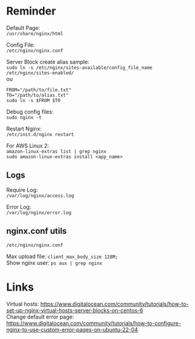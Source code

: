 # Reminder

Default Page:  
`/usr/share/nginx/html`

Config File:  
`/etc/nginx/nginx.conf`

Server Block create alias sample:  
`sudo ln -s /etc/nginx/sites-available/config_file_name /etc/nginx/sites-enabled/`  
ou  
```
FROM="/path/to/file.txt"
TO="/path/to/alias.txt"
sudo ln -s $FROM $TO
```  

Debug config files:  
`sudo nginx -t`

Restart Nginx:  
`/etc/init.d/nginx restart`

For AWS Linux 2:  
`amazon-linux-extras list | grep nginx`  
`sudo amazon-linux-extras install <app_name>`

## Logs

Require Log:  
`/var/log/nginx/access.log`

Error Log:  
`/var/log/nginx/error.log`

## nginx.conf utils
`/etc/nginx/nginx.conf`

Max upload file: `client_max_body_size 128M;`  
Show nginx user: `ps aux | grep nginx`  

# Links
Virtual hosts: https://www.digitalocean.com/community/tutorials/how-to-set-up-nginx-virtual-hosts-server-blocks-on-centos-6  
Change default error page: https://www.digitalocean.com/community/tutorials/how-to-configure-nginx-to-use-custom-error-pages-on-ubuntu-22-04
